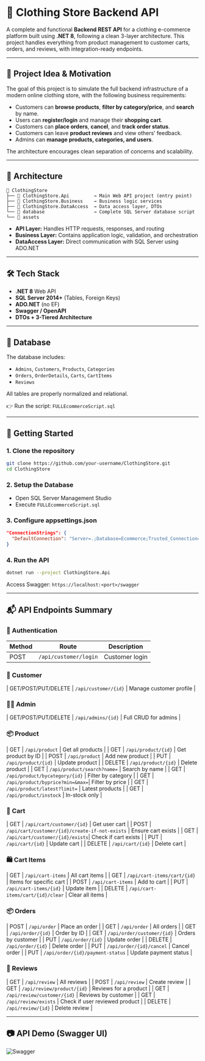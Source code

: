 # 👕 Clothing Store Backend API

A complete and functional **Backend REST API** for a clothing e-commerce platform built using **.NET 8**, following a clean 3-layer architecture. This project handles everything from product management to customer carts, orders, and reviews, with integration-ready endpoints.

---

## 🧠 Project Idea & Motivation

The goal of this project is to simulate the full backend infrastructure of a modern online clothing store, with the following business requirements:

- Customers can **browse products**, **filter by category/price**, and **search** by name.
- Users can **register/login** and manage their **shopping cart**.
- Customers can **place orders**, **cancel**, and **track order status**.
- Customers can leave **product reviews** and view others’ feedback.
- Admins can **manage products, categories, and users**.

The architecture encourages clean separation of concerns and scalability.

---

## 🧱 Architecture

```plaintext
📁 ClothingStore
├── 📂 ClothingStore.Api         → Main Web API project (entry point)
├── 📂 ClothingStore.Business    → Business logic services
├── 📂 ClothingStore.DataAccess  → Data access layer, DTOs
└── 📂 database                  → Complete SQL Server database script
└── 📂 assets
```

- **API Layer:** Handles HTTP requests, responses, and routing
- **Business Layer:** Contains application logic, validation, and orchestration
- **DataAccess Layer:** Direct communication with SQL Server using ADO.NET

---

## 🛠 Tech Stack

- **.NET 8** Web API
- **SQL Server 2014+** (Tables, Foreign Keys)
- **ADO.NET** (no EF)
- **Swagger / OpenAPI**
- **DTOs + 3-Tiered Architecture**

---

## 🧩 Database

The database includes:

- `Admins`, `Customers`, `Products`, `Categories`
- `Orders`, `OrderDetails`, `Carts`, `CartItems`
- `Reviews`

All tables are properly normalized and relational.

👉 Run the script: `FULLEcommerceScript.sql`

---

## 🚀 Getting Started

### 1. Clone the repository
```bash
git clone https://github.com/your-username/ClothingStore.git
cd ClothingStore
```

### 2. Setup the Database
- Open SQL Server Management Studio
- Execute `FULLEcommerceScript.sql`

### 3. Configure appsettings.json
```json
"ConnectionStrings": {
  "DefaultConnection": "Server=.;Database=Ecommerce;Trusted_Connection=True;"
}
```

### 4. Run the API
```bash
dotnet run --project ClothingStore.Api
```

Access Swagger: `https://localhost:<port>/swagger`

---

## 📬 API Endpoints Summary

### 🔐 Authentication
| Method | Route                 | Description        |
|--------|-----------------------|--------------------|
| POST   | `/api/customer/login`| Customer login     |

### 👤 Customer
| GET/POST/PUT/DELETE | `/api/customer/{id}`      | Manage customer profile     |

### 👨‍💼 Admin
| GET/POST/PUT/DELETE | `/api/admins/{id}`        | Full CRUD for admins        |

### 📦 Product
| GET    | `/api/product`               | Get all products              |
| GET    | `/api/product/{id}`          | Get product by ID             |
| POST   | `/api/product`               | Add new product               |
| PUT    | `/api/product/{id}`          | Update product                |
| DELETE | `/api/product/{id}`          | Delete product                |
| GET    | `/api/product/search?name=`  | Search by name                |
| GET    | `/api/product/bycategory/{id}` | Filter by category          |
| GET    | `/api/product/byprice?min=&max=`| Filter by price           |
| GET    | `/api/product/latest?limit=` | Latest products               |
| GET    | `/api/product/instock`       | In-stock only                 |

### 🛒 Cart
| GET    | `/api/cart/customer/{id}`       | Get user cart                |
| POST   | `/api/cart/customer/{id}/create-if-not-exists` | Ensure cart exists |
| GET    | `/api/cart/customer/{id}/exists`| Check if cart exists        |
| PUT    | `/api/cart/{id}`               | Update cart                  |
| DELETE | `/api/cart/{id}`               | Delete cart                  |

### 🛍️ Cart Items
| GET    | `/api/cart-items`             | All cart items                |
| GET    | `/api/cart-items/cart/{id}`   | Items for specific cart       |
| POST   | `/api/cart-items`             | Add to cart                   |
| PUT    | `/api/cart-items/{id}`        | Update item                   |
| DELETE | `/api/cart-items/cart/{id}/clear` | Clear all items           |

### 📦 Orders
| POST   | `/api/order`                  | Place an order                |
| GET    | `/api/order`                  | All orders                    |
| GET    | `/api/order/{id}`             | Order by ID                   |
| GET    | `/api/order/customer/{id}`    | Orders by customer            |
| PUT    | `/api/order/{id}`             | Update order                  |
| DELETE | `/api/order/{id}`             | Delete order                  |
| PUT    | `/api/order/{id}/cancel`      | Cancel order                  |
| PUT    | `/api/order/{id}/payment-status` | Update payment status     |

### 📝 Reviews
| GET    | `/api/review`                 | All reviews                   |
| POST   | `/api/review`                 | Create review                 |
| GET    | `/api/review/product/{id}`    | Reviews for a product         |
| GET    | `/api/review/customer/{id}`   | Reviews by customer           |
| GET    | `/api/review/exists`          | Check if user reviewed product |
| DELETE | `/api/review/{id}`            | Delete review                 |

---

## 📷 API Demo (Swagger UI)
![Swagger](https://github.com/user-attachments/assets/067e923e-7f32-48f6-8a88-40f3ec84f882)
